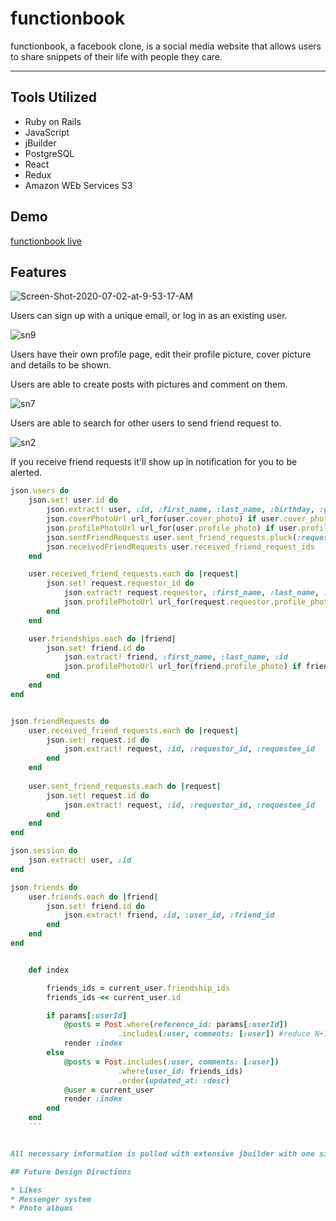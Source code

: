 # functionbook

functionbook, a facebook clone, is a social media website that allows users to share snippets of their life with people they care.
___

## Tools Utilized

* Ruby on Rails
* JavaScript
* jBuilder
* PostgreSQL
* React
* Redux
* Amazon WEb Services S3

## Demo

[functionbook live](functionbook.herokuapp.com)

## Features

<img src="https://i.ibb.co/r71vCYB/Screen-Shot-2020-07-02-at-9-53-17-AM.png" alt="Screen-Shot-2020-07-02-at-9-53-17-AM" border="0">

Users can sign up with a unique email, or log in as an existing user.


<img src="https://i.ibb.co/71CQN0L/sn9.png" alt="sn9" border="0">

Users have their own profile page, edit their profile picture, cover picture and details to be shown.

Users are able to create posts with pictures and comment on them.


<img src="https://i.ibb.co/X2CgDNZ/sn7.png" alt="sn7" border="0">

Users are able to search for other users to send friend request to.


<img src="https://i.ibb.co/dtyf7dm/sn2.png" alt="sn2" border="0">

If you receive friend requests it'll show up in notification for you to be alerted.



```ruby
json.users do 
    json.set! user.id do
        json.extract! user, :id, :first_name, :last_name, :birthday, :gender, :bio, :home_town, :current_city, :email, :friendship_ids, :friend_ids
        json.coverPhotoUrl url_for(user.cover_photo) if user.cover_photo.attached?
        json.profilePhotoUrl url_for(user.profile_photo) if user.profile_photo.attached?
        json.sentFriendRequests user.sent_friend_requests.pluck(:requestee_id)
        json.receivedFriendRequests user.received_friend_request_ids
    end

    user.received_friend_requests.each do |request|
        json.set! request.requestor_id do
            json.extract! request.requestor, :first_name, :last_name, :id
            json.profilePhotoUrl url_for(request.requestor.profile_photo) if request.requestor.profile_photo.attached?
        end
    end

    user.friendships.each do |friend|
        json.set! friend.id do
            json.extract! friend, :first_name, :last_name, :id
            json.profilePhotoUrl url_for(friend.profile_photo) if friend.profile_photo.attached?
        end
    end
end


json.friendRequests do
    user.received_friend_requests.each do |request|
        json.set! request.id do
            json.extract! request, :id, :requestor_id, :requestee_id
        end
    end
    
    user.sent_friend_requests.each do |request|
        json.set! request.id do
            json.extract! request, :id, :requestor_id, :requestee_id
        end
    end
end

json.session do 
    json.extract! user, :id
end

json.friends do 
    user.friends.each do |friend|
        json.set! friend.id do
            json.extract! friend, :id, :user_id, :friend_id
        end
    end
end
```

```ruby

    def index

        friends_ids = current_user.friendship_ids
        friends_ids << current_user.id

        if params[:userId] 
            @posts = Post.where(reference_id: params[:userId])
                        .includes(:user, comments: [:user]) #reduce N+1 query
            render :index
        else
            @posts = Post.includes(:user, comments: [:user]) 
                        .where(user_id: friends_ids)
                        .order(updated_at: :desc)
            @user = current_user
            render :index
        end
    end
    ```


All necessary information is pulled with extensive jbuilder with one single request minimizing the number of backend calls.

## Future Design Directions

* Likes
* Messenger system
* Photo albums
